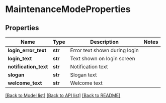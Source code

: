 # MaintenanceModeProperties

## Properties
Name | Type | Description | Notes
------------ | ------------- | ------------- | -------------
**login_error_text** | **str** | Error text shown during login | 
**login_text** | **str** | Text shown on login screen | 
**notification_text** | **str** | Notification text | 
**slogan** | **str** | Slogan text | 
**welcome_text** | **str** | Welcome text | 

[[Back to Model list]](../README.md#documentation-for-models) [[Back to API list]](../README.md#documentation-for-api-endpoints) [[Back to README]](../README.md)

